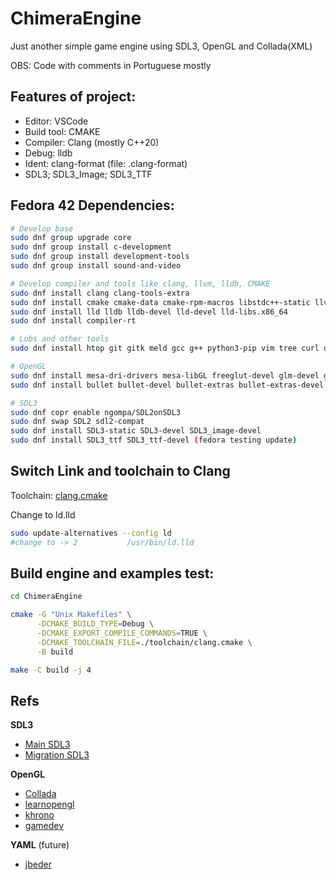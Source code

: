 # ChimeraEngine

Just another simple game engine using SDL3, OpenGL and Collada(XML)<p>
OBS: Code with comments in Portuguese mostly

## Features of project:
- Editor: VSCode
- Build tool: CMAKE
- Compiler: Clang (mostly C++20)
- Debug: lldb
- Ident: clang-format (file: .clang-format)
- SDL3; SDL3_Image; SDL3_TTF

## Fedora 42 Dependencies:
```bash
# Develop base
sudo dnf group upgrade core
sudo dnf group install c-development
sudo dnf group install development-tools
sudo dnf group install sound-and-video

# Develop compiler and tools like clang, llvm, lldb, CMAKE
sudo dnf install clang clang-tools-extra
sudo dnf install cmake cmake-data cmake-rpm-macros libstdc++-static llvm-static llvm-devel llvm-test autoconf automake
sudo dnf install lld lldb lldb-devel lld-devel lld-libs.x86_64
sudo dnf install compiler-rt

# Lobs and other tools
sudo dnf install htop git gitk meld gcc g++ python3-pip vim tree curl openssh-server tinyxml2 tinyxml2-devel libyaml libyaml-devel yaml-cpp yaml-cpp-devel pugixml-devel jsoncpp

# OpenGL
sudo dnf install mesa-dri-drivers mesa-libGL freeglut-devel glm-devel glew glew-devel libGLEW
sudo dnf install bullet bullet-devel bullet-extras bullet-extras-devel

# SDL3
sudo dnf copr enable ngompa/SDL2onSDL3
sudo dnf swap SDL2 sdl2-compat
sudo dnf install SDL3-static SDL3-devel SDL3_image-devel
sudo dnf install SDL3_ttf SDL3_ttf-devel (fedora testing update)
```

## Switch Link and toolchain to Clang
Toolchain: [clang.cmake](./toolchain/clang.cmake)<p>
Change to ld.lld
```bash
sudo update-alternatives --config ld
#change to -> 2           /usr/bin/ld.lld
```

## Build engine and examples test:
```bash
cd ChimeraEngine

cmake -G "Unix Makefiles" \
      -DCMAKE_BUILD_TYPE=Debug \
      -DCMAKE_EXPORT_COMPILE_COMMANDS=TRUE \
      -DCMAKE_TOOLCHAIN_FILE=./toolchain/clang.cmake \
      -B build

make -C build -j 4
```




## Refs
<b>SDL3</b>
- [Main SDL3](https://wiki.libsdl.org/SDL3/FrontPage)
- [Migration SDL3](https://wiki.libsdl.org/SDL3/README-migration)

<b>OpenGL</b>
- [Collada](https://www.khronos.org/collada/)
- [learnopengl​](https://learnopengl.com/Introduction)
- [khrono](https://www.khronos.org/opengl/wiki/Example_Code)
- [gamedev](https://www.gamedev.com/)

<b>YAML</b> (future)
 - [jbeder](https://github.com/jbeder/yaml-cpp/wiki/How-To-Emit-YAML)
